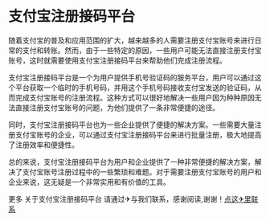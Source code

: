 # 支付宝注册接码平台

随着支付宝的普及和应用范围的扩大，越来越多的人需要注册支付宝账号来进行日常的支付和转账。然而，由于一些特定的原因，一些用户可能无法直接注册支付宝账号，这时就需要使用支付宝注册接码平台来帮助他们完成注册流程。

支付宝注册接码平台是一个为用户提供手机号验证码的服务平台，用户可以通过这个平台获取一个临时的手机号码，并用这个手机号码接收支付宝发送的验证码，从而完成支付宝账号的注册流程。这种方式可以很好地解决一些用户因为种种原因无法直接注册支付宝账号的问题，为他们提供了一条非常便捷的途径。

同时，支付宝注册接码平台也为一些企业提供了便捷的解决方案。一些需要大量注册支付宝账号的企业，可以通过支付宝注册接码平台来进行批量注册，极大地提高了注册效率和便捷性。

总的来说，支付宝注册接码平台为用户和企业提供了一种非常便捷的解决方案，解决了支付宝账号注册过程中的一些繁琐和难题。对于需要注册支付宝账号的用户和企业来说，这无疑是一个非常实用和有价值的工具。

更多 关于支付宝注册接码平台 请通过✈与我们联系，感谢阅读,谢谢！[点这✈里联系](https://acc.k02.cc)
